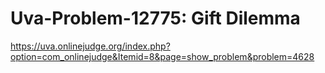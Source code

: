 # Uva-Problem-12775: Gift Dilemma
 
 https://uva.onlinejudge.org/index.php?option=com_onlinejudge&Itemid=8&page=show_problem&problem=4628
